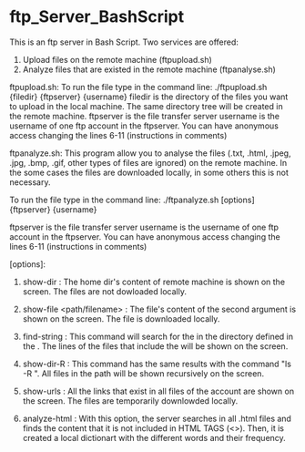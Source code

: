 # ftp_Server_BashScript
This is an ftp server in Bash Script.
Two services are offered:
1. Upload files on the remote machine (ftpupload.sh)
2. Analyze files that are existed in the remote machine (ftpanalyse.sh)

ftpupload.sh:
To run the file type in the command line: ./ftpupload.sh {filedir} {ftpserver} {username}
filedir is the directory of the files you want to upload in the local machine. The same directory tree will be created in the remote machine.
ftpserver is the file transfer server
username is the username of one ftp account in the ftpserver. You can have anonymous access changing the lines 6-11 (instructions in comments)


ftpanalyze.sh:
This program allow you to analyse the files (.txt, .html, .jpeg, .jpg, .bmp, .gif, other types of files are ignored) on the remote machine. In the some cases the files are downloaded locally, in some others this is not necessary. 

To run the file type in the command line: ./ftpanalyze.sh [options] {ftpserver} {username}

ftpserver is the file transfer server
username is the username of one ftp account in the ftpserver. You can have anonymous access changing the lines 6-11 (instructions in comments)

[options]:
1. show-dir : The home dir's content of remote machine is shown on the screen. The files are not dowloaded locally.

2. show-file <path/filename> : The file's content of the second argument is shown on the screen. The file is downloaded locally.

3. find-string <path/> <string> : This command will search for the <string> in the directory defined in the <path/>. The lines of the files that include the <string> will be shown on the screen.

4. show-dir-R <path/> : This command has the same results with the command "ls -R <path/>". All files in the path will be shown  recursively on the screen.

5. show-urls : All the links that exist in all files of the account are shown on the screen. The files are temporarily downlowded locally.

6. analyze-html : With this option, the server searches in all .html files and finds the content that it is not included in HTML TAGS (<>). Then, it is created a local dictionart with the different words and their frequency.

